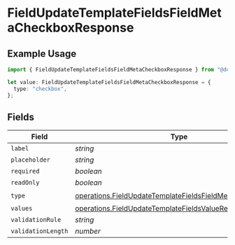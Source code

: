 # FieldUpdateTemplateFieldsFieldMetaCheckboxResponse

## Example Usage

```typescript
import { FieldUpdateTemplateFieldsFieldMetaCheckboxResponse } from "@documenso/sdk-typescript/models/operations";

let value: FieldUpdateTemplateFieldsFieldMetaCheckboxResponse = {
  type: "checkbox",
};
```

## Fields

| Field                                                                                                                                  | Type                                                                                                                                   | Required                                                                                                                               | Description                                                                                                                            |
| -------------------------------------------------------------------------------------------------------------------------------------- | -------------------------------------------------------------------------------------------------------------------------------------- | -------------------------------------------------------------------------------------------------------------------------------------- | -------------------------------------------------------------------------------------------------------------------------------------- |
| `label`                                                                                                                                | *string*                                                                                                                               | :heavy_minus_sign:                                                                                                                     | N/A                                                                                                                                    |
| `placeholder`                                                                                                                          | *string*                                                                                                                               | :heavy_minus_sign:                                                                                                                     | N/A                                                                                                                                    |
| `required`                                                                                                                             | *boolean*                                                                                                                              | :heavy_minus_sign:                                                                                                                     | N/A                                                                                                                                    |
| `readOnly`                                                                                                                             | *boolean*                                                                                                                              | :heavy_minus_sign:                                                                                                                     | N/A                                                                                                                                    |
| `type`                                                                                                                                 | [operations.FieldUpdateTemplateFieldsFieldMetaTypeCheckbox](../../models/operations/fieldupdatetemplatefieldsfieldmetatypecheckbox.md) | :heavy_check_mark:                                                                                                                     | N/A                                                                                                                                    |
| `values`                                                                                                                               | [operations.FieldUpdateTemplateFieldsValueResponse2](../../models/operations/fieldupdatetemplatefieldsvalueresponse2.md)[]             | :heavy_minus_sign:                                                                                                                     | N/A                                                                                                                                    |
| `validationRule`                                                                                                                       | *string*                                                                                                                               | :heavy_minus_sign:                                                                                                                     | N/A                                                                                                                                    |
| `validationLength`                                                                                                                     | *number*                                                                                                                               | :heavy_minus_sign:                                                                                                                     | N/A                                                                                                                                    |